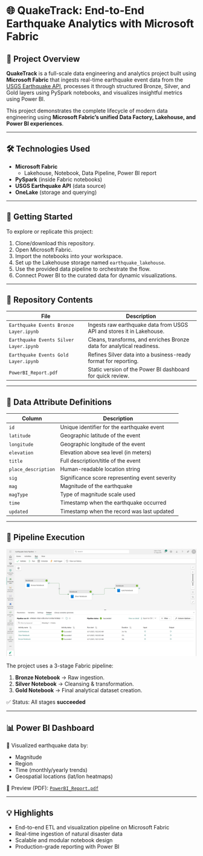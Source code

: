 # 🌐 QuakeTrack: End-to-End Earthquake Analytics with Microsoft Fabric

## 📖 Project Overview

**QuakeTrack** is a full-scale data engineering and analytics project built using **Microsoft Fabric** that ingests real-time earthquake event data from the [USGS Earthquake API](https://earthquake.usgs.gov/fdsnws/event/1/#parameters), processes it through structured Bronze, Silver, and Gold layers using PySpark notebooks, and visualizes insightful metrics using Power BI.

This project demonstrates the complete lifecycle of modern data engineering using **Microsoft Fabric’s unified Data Factory, Lakehouse, and Power BI experiences**.

---

## 🛠️ Technologies Used

- **Microsoft Fabric**
  - Lakehouse, Notebook, Data Pipeline, Power BI report
- **PySpark** (inside Fabric notebooks)
- **USGS Earthquake API** (data source)
- **OneLake** (storage and querying)

---

## 🚀 Getting Started

To explore or replicate this project:

1. Clone/download this repository.
2. Open Microsoft Fabric.
3. Import the notebooks into your workspace.
4. Set up the Lakehouse storage named `earthquake_lakehouse`.
5. Use the provided data pipeline to orchestrate the flow.
6. Connect Power BI to the curated data for dynamic visualizations.

---

## 📂 Repository Contents

| File | Description |
|------|-------------|
| `Earthquake Events Bronze Layer.ipynb` | Ingests raw earthquake data from USGS API and stores it in Lakehouse. |
| `Earthquake Events Silver Layer.ipynb` | Cleans, transforms, and enriches Bronze data for analytical readiness. |
| `Earthquake Events Gold Layer.ipynb` | Refines Silver data into a business-ready format for reporting. |
| `PowerBI_Report.pdf` | Static version of the Power BI dashboard for quick review. |

---

## 🧬 Data Attribute Definitions

| Column | Description |
|--------|-------------|
| `id` | Unique identifier for the earthquake event |
| `latitude` | Geographic latitude of the event |
| `longitude` | Geographic longitude of the event |
| `elevation` | Elevation above sea level (in meters) |
| `title` | Full description/title of the event |
| `place_description` | Human-readable location string |
| `sig` | Significance score representing event severity |
| `mag` | Magnitude of the earthquake |
| `magType` | Type of magnitude scale used |
| `time` | Timestamp when the earthquake occurred |
| `updated` | Timestamp when the record was last updated |

---

## 🔁 Pipeline Execution 

![Pipeline](./DataPipeline.png)

The project uses a 3-stage Fabric pipeline:
1. **Bronze Notebook** → Raw ingestion.
2. **Silver Notebook** → Cleansing & transformation.
3. **Gold Notebook** → Final analytical dataset creation.

✅ Status: All stages **succeeded**

---

## 📊 Power BI Dashboard

📍 Visualized earthquake data by:
- Magnitude
- Region
- Time (monthly/yearly trends)
- Geospatial locations (lat/lon heatmaps)

📎 Preview (PDF): [`PowerBI_Report.pdf`](./PowerBI_Report.pdf)

---

## 💡 Highlights

- End-to-end ETL and visualization pipeline on Microsoft Fabric
- Real-time ingestion of natural disaster data
- Scalable and modular notebook design
- Production-grade reporting with Power BI
